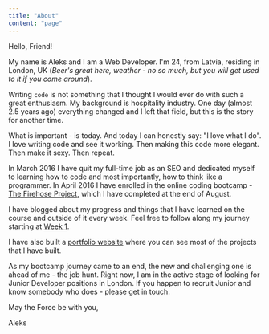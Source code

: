 ```yaml
---
title: "About"
content: "page"
---
```


Hello, Friend!

My name is Aleks and I am a Web Developer. I'm 24, from Latvia, residing in London, UK (<em>Beer's great here, weather - no so much, but you will get used to it if you come around</em>).

Writing <code>code</code> is not something that I thought I would ever do with such a great enthusiasm. My background is hospitality industry. One day (almost 2.5 years ago) everything changed and I left that field, but this is the story for another time.

What is important - is today. And today I can honestly say: "I love what I do". I love writing code and see it working. Then making this code more elegant. Then make it sexy. Then repeat.

In March 2016 I have quit my full-time job as an SEO and dedicated myself to learning how to code and most importantly, how to think like a programmer. In April 2016 I have enrolled in the online coding bootcamp - <a href="http://thefirehoseproject.com">The Firehose Project</a>, which I have completed at the end of August.

I have blogged about my progress and things that I have learned on the course and outside of it every week. Feel free to follow along my journey starting at <a href="http://localhost/firehose-project-week-1/">Week 1</a>.

I have also built a <a href="https://aleksgorbenko.github.io">portfolio website</a> where you can see most of the projects that I have built.

As my bootcamp journey came to an end, the new and challenging one is ahead of me - the job hunt. Right now, I am in the active stage of looking for Junior Developer positions in London. If you happen to recruit Junior and know somebody who does - please get in touch.

May the Force be with you,

Aleks
